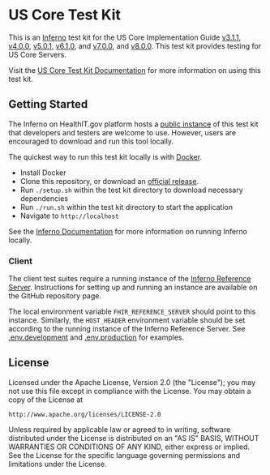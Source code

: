 # US Core Test Kit

This is an [Inferno](https://inferno-framework.github.io/) test kit
for the US Core Implementation Guide
[v3.1.1](https://hl7.org/fhir/us/core/STU3.1.1/),
[v4.0.0](https://hl7.org/fhir/us/core/STU4/),
[v5.0.1](https://hl7.org/fhir/us/core/STU5.0.1/),
[v6.1.0](https://hl7.org/fhir/us/core/STU6.1/), and
[v7.0.0](https://hl7.org/fhir/us/core/STU7/), and
[v8.0.0](https://hl7.org/fhir/us/core/STU8/).  This test kit
provides testing for US Core Servers.

Visit the [US Core Test Kit
Documentation](https://github.com/inferno-framework/us-core-test-kit/wiki) for
more information on using this test kit.

## Getting Started

The Inferno on HealthIT.gov platform hosts a [public
instance](https://inferno.healthit.gov/test-kits/us-core/) of this test
kit that developers and testers are welcome to use.  However, users are
encouraged to download and run this tool locally.

The quickest way to run this test kit locally is with [Docker](https://www.docker.com/).

- Install Docker
- Clone this repository, or download an [official release](/releases).
- Run `./setup.sh` within the test kit directory to download necessary dependencies
- Run `./run.sh` within the test kit directory to start the application
- Navigate to `http://localhost`

See the [Inferno Documentation](https://inferno-framework.github.io/docs/getting-started-users.html#running-an-existing-test-kit)
for more information on running Inferno locally.

### Client

The client test suites require a running instance of the
[Inferno Reference Server](https://github.com/inferno-framework/inferno-reference-server).
Instructions for setting up and running an instance are available on the GitHub
repository page.

The local environment variable `FHIR_REFERENCE_SERVER` should point to this instance. Similarly,
the `HOST_HEADER` environment variable should be set according to the running instance of
the Inferno Reference Server. See [.env.development](.env.development) and
[.env.production](.env.production) for examples.

## License

Licensed under the Apache License, Version 2.0 (the "License"); you may not use
this file except in compliance with the License. You may obtain a copy of the
License at
```
http://www.apache.org/licenses/LICENSE-2.0
```
Unless required by applicable law or agreed to in writing, software distributed
under the License is distributed on an "AS IS" BASIS, WITHOUT WARRANTIES OR
CONDITIONS OF ANY KIND, either express or implied. See the License for the
specific language governing permissions and limitations under the License.
